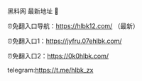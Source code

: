 黑料网 最新地址 👋

⏰免翻入口导航：https://hlbk12.com/ （最新）

⏰免翻入口1：https://jyfru.07ehlbk.com/

⏰免翻入口2：https://0k0hlbk.com/

telegram:https://t.me/hlbk_zx
